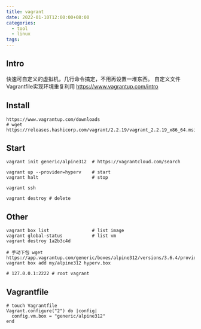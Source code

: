 ```yaml
---
title: vagrant
date: 2022-01-10T12:00:00+08:00
categories:
  - tool
  - linux
tags:
---
```


## Intro
快速可自定义的虚拟机，几行命令搞定，不用再设置一堆东西。
自定义文件Vagrantfile实现环境重复利用 https://www.vagrantup.com/intro

## Install
```shell
https://www.vagrantup.com/downloads
# wget https://releases.hashicorp.com/vagrant/2.2.19/vagrant_2.2.19_x86_64.msi
```

## Start

```shell
vagrant init generic/alpine312  # https://vagrantcloud.com/search

vagrant up --provider=hyperv    # start
vagrant halt                    # stop

vagrant ssh

vagrant destroy # delete
```

## Other

```shell
vagrant box list                # list image
vagrant global-status           # list vm
vagrant destroy 1a2b3c4d

# 手动下包 wget https://app.vagrantup.com/generic/boxes/alpine312/versions/3.6.4/providers/hyperv.box
vagrant box add my/alpine312 hyperv.box

# 127.0.0.1:2222 # root vagrant
```

## Vagrantfile

```shell
# touch Vagrantfile
Vagrant.configure("2") do |config|
  config.vm.box = "generic/alpine312"
end
```
